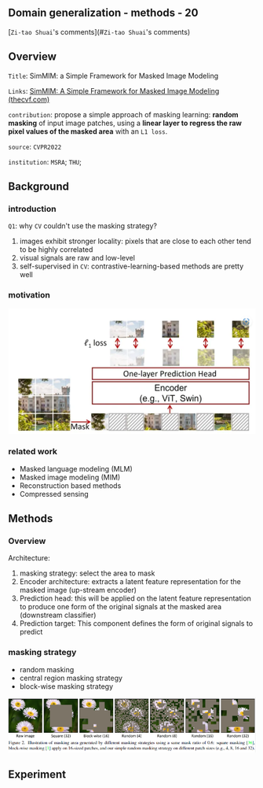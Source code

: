 ## Domain generalization - methods - 20

[`Zi-tao Shuai`'s comments](#`Zi-tao Shuai`'s comments)

## Overview

`Title`:  SimMIM: a Simple Framework for Masked Image Modeling

`Links`: [SimMIM: A Simple Framework for Masked Image Modeling (thecvf.com)](https://openaccess.thecvf.com/content/CVPR2022/papers/Xie_SimMIM_A_Simple_Framework_for_Masked_Image_Modeling_CVPR_2022_paper.pdf)

`contribution`: propose a simple approach of masking learning: **random masking** of input image patches, using a **linear layer to regress the raw**
**pixel values of the masked area** with an `L1 loss`.

`source`: `CVPR2022`

`institution`: `MSRA`; `THU`;

## Background

### introduction

`Q1`: why `CV` couldn't use the masking strategy?

1. images exhibit stronger locality: pixels that are close to each other tend to be highly correlated
2. visual signals are raw and low-level
3. self-supervised in `CV`: contrastive-learning-based methods are pretty well

### motivation

![image-20221230153336493](asset/image-20221230153336493.png)

### related work

- Masked language modeling (MLM)
- Masked image modeling (MIM)
- Reconstruction based methods
- Compressed sensing



## Methods

### Overview

Architecture:

1. masking strategy: select the area to mask
2. Encoder architecture: extracts a latent feature representation for the masked image (up-stream encoder)
3. Prediction head: this will be applied on the latent feature representation to produce one form of the original signals at the masked area (downstream classifier)
4.  Prediction target: This component defines the form of original signals to predict

### masking strategy

- random masking
- central region masking strategy
- block-wise masking strategy

![image-20221230153420024](asset/image-20221230153420024.png)

## Experiment



